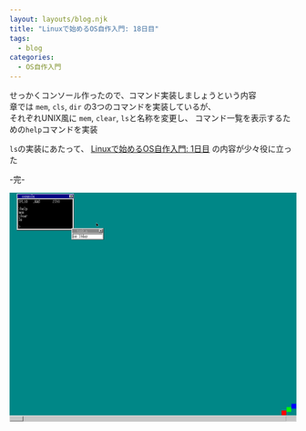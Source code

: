 ```yaml
---
layout: layouts/blog.njk
title: "Linuxで始めるOS自作入門: 18日目"
tags:
  - blog
categories:
  - OS自作入門
---
```


せっかくコンソール作ったので、コマンド実装しましょうという内容  
章では `mem`, `cls`, `dir` の3つのコマンドを実装しているが、  
それぞれUNIX風に `mem`, `clear`, `ls`と名称を変更し、
コマンド一覧を表示するための`help`コマンドを実装

`ls`の実装にあたって、
[Linuxで始めるOS自作入門: 1日目](/blog/self-made-os-1day/)
の内容が少々役に立った

-完-

![osの画像](os-18day.png)
